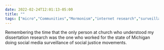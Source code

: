 ```yaml
---
date: 2022-02-24T12:01:13-05:00
title: ""
tags: ["micro","Communities","Mormonism","internet research","surveillance","Michigan","dissertation"]
---
```

Remembering the time that the only person at church who understood my dissertation research was the one who worked for the state of Michigan doing social media surveillance of social justice movements.
